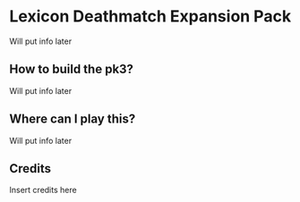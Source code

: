# Lexicon Deathmatch Expansion Pack
Will put info later

## How to build the pk3?
Will put info later

## Where can I play this?
Will put info later

## Credits

Insert credits here
